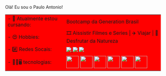 Olá! Eu sou o Paulo Antonio!

<table style="background:red">
  <tr>
    <td>
- 🌱  Atualmente estou cursando: 
    </td>
    <td>
 Bootcamp da Generation Brasil
    </td>
    <tr>
      <td>
- 😍 Hobbies:
      </td>
      <td>
     🎞️ Aissistir Filmes e Series | ✈️ Viajar | 🌲 Desfrutar da Natureza
      </td>
    </tr>
  </tr>
  <tr>
  <td>
  - #️⃣  Redes Socais: 
  </td>
  <td>
    <a href="Dev.Paulo#1615"><img src="https://img.shields.io/badge/Gmail-D14836?style=for-the-badge&logo=gmail&logoColor=white">
   <a href="Dev.Paulo#1615"><img src="https://img.shields.io/badge/Discord-7289DA?style=for-the-badge&logo=discord&logoColor=white"></a>
    <img src="https://img.shields.io/badge/LinkedIn-0077B5?style=for-the-badge&logo=linkedin&logoColor=white">
  </td>
  </tr>
   <tr>
  <td>
  - 📱🌐🖥️   tecnologias: 
  </td>
  <td>
            <img src="https://cdn.jsdelivr.net/gh/devicons/devicon/icons/javascript/javascript-original.svg" width="40" height="40" />
            <img src="https://cdn.jsdelivr.net/gh/devicons/devicon/icons/nodejs/nodejs-original.svg" width="40" height="40" />
            <img src="https://cdn.jsdelivr.net/gh/devicons/devicon/icons/androidstudio/androidstudio-original.svg" width="40" height="40" />
            <img src="https://cdn.jsdelivr.net/gh/devicons/devicon/icons/kotlin/kotlin-original.svg" width="40" height="40" />
            <img src="https://cdn.jsdelivr.net/gh/devicons/devicon/icons/css3/css3-original-wordmark.svg" width="40" height="40"/>
            <img src="https://cdn.jsdelivr.net/gh/devicons/devicon/icons/html5/html5-original-wordmark.svg" width="40" height="40" />
          
          
          
  </td>
  </tr>
</table>


